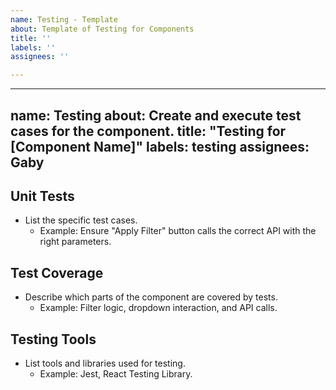 ```yaml
---
name: Testing - Template
about: Template of Testing for Components
title: ''
labels: ''
assignees: ''

---
```


---
name: Testing
about: Create and execute test cases for the component.
title: "Testing for [Component Name]"
labels: testing
assignees: Gaby
---

## **Unit Tests**
- List the specific test cases.
  - Example: Ensure "Apply Filter" button calls the correct API with the right parameters.

## **Test Coverage**
- Describe which parts of the component are covered by tests.
  - Example: Filter logic, dropdown interaction, and API calls.

## **Testing Tools**
- List tools and libraries used for testing.
  - Example: Jest, React Testing Library.
